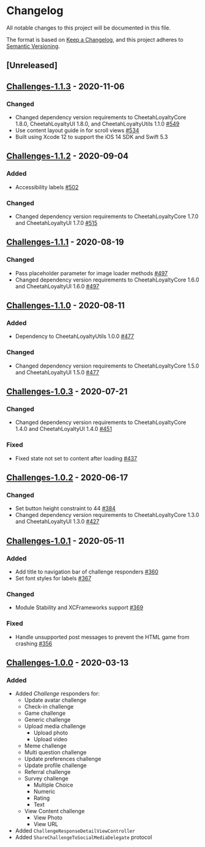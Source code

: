 # Changelog
All notable changes to this project will be documented in this file.

The format is based on [Keep a Changelog](https://keepachangelog.com/en/1.0.0/),
and this project adheres to [Semantic Versioning](https://semver.org/spec/v2.0.0.html).

## [Unreleased]

## [Challenges-1.1.3] - 2020-11-06

### Changed
- Changed dependency version requirements to CheetahLoyaltyCore 1.8.0, CheetahLoyaltyUI 1.8.0, and CheetahLoyaltyUtils 1.1.0 [#549]
- Use content layout guide in for scroll views [#534]
- Built using Xcode 12 to support the iOS 14 SDK and Swift 5.3

[#534]: https://github.com/LoyalSphere/cheetah-loyalty-ios-sdk/pull/534
[#549]: https://github.com/LoyalSphere/cheetah-loyalty-ios-sdk/pull/549
[Challenges-1.1.3]: https://github.com/LoyalSphere/cheetah-loyalty-ios-sdk/milestone/66?closed=1

## [Challenges-1.1.2] - 2020-09-04
### Added
- Accessibility labels [#502]

### Changed
- Changed dependency version requirements to CheetahLoyaltyCore 1.7.0 and CheetahLoyaltyUI 1.7.0 [#515]

[#502]: https://github.com/LoyalSphere/cheetah-loyalty-ios-sdk/pull/502
[#515]: https://github.com/LoyalSphere/cheetah-loyalty-ios-sdk/pull/515
[Challenges-1.1.2]: https://github.com/LoyalSphere/cheetah-loyalty-ios-sdk/milestone/53?closed=1

## [Challenges-1.1.1] - 2020-08-19
### Changed
- Pass placeholder parameter for image loader methods [#497]
- Changed dependency version requirements to CheetahLoyaltyCore 1.6.0 and CheetahLoyaltyUI 1.6.0 [#497]

[#497]: https://github.com/LoyalSphere/cheetah-loyalty-ios-sdk/pull/477
[Challenges-1.1.1]: https://github.com/LoyalSphere/cheetah-loyalty-ios-sdk/milestone/52?closed=1

## [Challenges-1.1.0] - 2020-08-11
### Added
- Dependency to CheetahLoyaltyUtils 1.0.0 [#477]

### Changed
- Changed dependency version requirements to CheetahLoyaltyCore 1.5.0 and CheetahLoyaltyUI 1.5.0 [#477]

[#477]: https://github.com/LoyalSphere/cheetah-loyalty-ios-sdk/pull/477
[Challenges-1.1.0]: https://github.com/LoyalSphere/cheetah-loyalty-ios-sdk/milestone/44?closed=1

## [Challenges-1.0.3] - 2020-07-21
### Changed
- Changed dependency version requirements to CheetahLoyaltyCore 1.4.0 and CheetahLoyaltyUI 1.4.0 [#451]

### Fixed
- Fixed state not set to content after loading [#437]

[#437]: https://github.com/LoyalSphere/cheetah-loyalty-ios-sdk/pull/437
[#451]: https://github.com/LoyalSphere/cheetah-loyalty-ios-sdk/pull/451
[Challenges-1.0.3]: https://github.com/LoyalSphere/cheetah-loyalty-ios-sdk/milestone/35?closed=1

## [Challenges-1.0.2] - 2020-06-17

### Changed
- Set button height constraint to 44 [#384]
- Changed dependency version requirements to CheetahLoyaltyCore 1.3.0 and CheetahLoyaltyUI 1.3.0 [#427]

[#384]: https://github.com/LoyalSphere/cheetah-loyalty-ios-sdk/pull/384
[#427]: https://github.com/LoyalSphere/cheetah-loyalty-ios-sdk/pull/427
[Challenges-1.0.2]: https://github.com/LoyalSphere/cheetah-loyalty-ios-sdk/milestone/30?closed=1

## [Challenges-1.0.1] - 2020-05-11

### Added
- Add title to navigation bar of challenge responders [#360]
- Set font styles for labels [#367]

### Changed
- Module Stability and XCFrameworks support [#369]

### Fixed
- Handle unsupported post messages to prevent the HTML game from crashing [#356]

[#356]: https://github.com/LoyalSphere/cheetah-loyalty-ios-sdk/pull/356
[#360]: https://github.com/LoyalSphere/cheetah-loyalty-ios-sdk/pull/360
[#367]: https://github.com/LoyalSphere/cheetah-loyalty-ios-sdk/pull/367
[#369]: https://github.com/LoyalSphere/cheetah-loyalty-ios-sdk/pull/369
[Challenges-1.0.1]: https://github.com/LoyalSphere/cheetah-loyalty-ios-sdk/milestone/23?closed=1

## [Challenges-1.0.0] - 2020-03-13

### Added
- Added *Challenge* responders for:
	- Update avatar challenge
	- Check-in challenge
	- Game challenge
	- Generic challenge
	- Upload media challenge
		- Upload photo
		- Upload video
	- Meme challenge
	- Multi question challenge
	- Update preferences challenge
	- Update profile challenge
	- Referral challenge
	- Survey challenge
		- Multiple Choice
		- Numeric
		- Rating
		- Text
	- View Content challenge
		- View Photo
		- View URL
- Added `ChallengeResponseDetailViewController`
- Added `ShareChallengeToSocialMediaDelegate` protocol

[Challenges-1.0.0]: https://github.com/LoyalSphere/cheetah-loyalty-ios-sdk/milestone/19?closed=1

